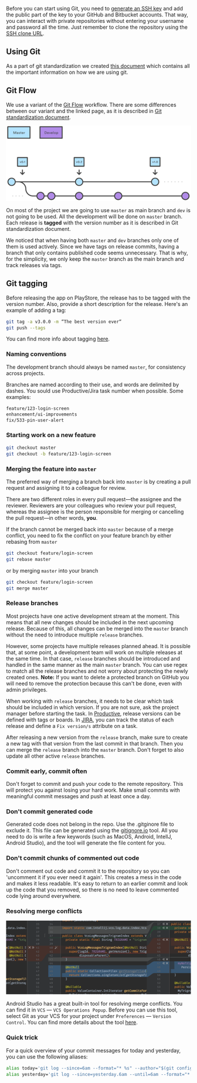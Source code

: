 Before you can start using Git, you need to [generate an SSH key](https://help.github.com/articles/generating-ssh-keys/) and add the public part of the key to your GitHub and Bitbucket accounts.
That way, you can interact with private repositories without entering your username and password all the time.
Just remember to clone the repository using the [SSH clone URL](https://help.github.com/articles/which-remote-url-should-i-use/#cloning-with-ssh).

## Using Git

As a part of git standardization we created [this document](https://docs.google.com/document/d/1jhvA8XvLYGbmrfU0JeY8R0RgqATQ1rmM4zFphQ0xeyw/edit?usp=sharing) which contains all the important information on how we are using git. 

## Git Flow

We use a variant of the [Git Flow](https://www.atlassian.com/git/tutorials/comparing-workflows/gitflow-workflow) workflow. There are some differences between our variant and the linked page, as it is described in [Git standardization document](https://docs.google.com/document/d/1jhvA8XvLYGbmrfU0JeY8R0RgqATQ1rmM4zFphQ0xeyw/edit?usp=sharing). 

![Git Flow](/img/git-flow.svg)

On most of the project we are going to use `master` as main branch and `dev` is not going to be used. All the development will be done on `master` branch. Each release is **tagged** with the version number as it is described in Git standardization document.

We noticed that when having both `master` and `dev` branches only one of them is used actively. Since we have tags on release commits, having a branch that only contains published code seems unnecessary. That is why, for the simplicity, we only keep the `master` branch as the main branch and track releases via tags.

## Git tagging

Before releasing the app on PlayStore, the release has to be tagged with the version number. Also, provide a short description for the release. Here's an example of adding a tag:

```bash
git tag -a v3.0.0 -m “The best version ever“
git push --tags
```
You can find more info about tagging [here](https://git-scm.com/book/en/v2/Git-Basics-Tagging).

### Naming conventions

The development branch should always be named `master`, for consistency across projects.  

Branches are named according to their use, and words are delimited by dashes. You sould use Productive/Jira task number when possible. Some examples:

    feature/123-login-screen
    enhancement/ui-improvements
    fix/533-pin-user-alert

### Starting work on a new feature

```bash
git checkout master
git checkout -b feature/123-login-screen
```

### Merging the feature into `master`

The preferred way of merging a branch back into `master` is by creating a pull request and assigning it to a colleague for review.

There are two different roles in every pull request—the assignee and the reviewer. Reviewers are your colleagues who review your pull request, whereas the assignee is the person responsible for merging or cancelling the pull request—in other words, **you**.

If the branch cannot be merged back into `master` because of a merge conflict, you need to fix the conflict on your feature branch by either rebasing from `master`

```bash
git checkout feature/login-screen
git rebase master
```

or by merging `master` into your branch

```bash
git checkout feature/login-screen
git merge master
```

### Release branches

Most projects have one active development stream at the moment. This means that all new changes should be included in the next upcoming release. Because of this, all changes can be merged into the `master` branch without the need to introduce multiple `release` branches.

However, some projects have multiple releases planned ahead. It is possible that, at some point, a development team will work on multiple releases at the same time. In that case, `release` branches should be introduced and handled in the same manner as the main `master` branch. You can use regex to match all the release branches and not worry about protecting the newly created ones. **Note:** If you want to delete a protected branch on GitHub you will need to remove the protection because this can't be done, even with admin privileges. 

When working with `release` branches, it needs to be clear which task should be included in which version. If you are not sure, ask the project manager before starting the task. In [Productive](https://app.productive.io/), release versions can be defined with tags or boards. In [JIRA](<https://www.atlassian.com/software/jira>), you can track the status of each release and define a `Fix version/s` attribute on a task.

After releasing a new version from the `release` branch, make sure to create a new tag with that version from the last commit in that branch. Then you can merge the `release` branch into the `master` branch. Don't forget to also update all other active `release` branches.

### Commit early, commit often

Don't forget to commit and push your code to the remote repository. This will protect you against losing your hard work.
Make small commits with meaningful commit messages and push at least once a day.

### Don't commit generated code

Generated code does not belong in the repo. Use the .gitginore file to exclude it. This file can be generated using the [gitignore.io](https://www.gitignore.io/) tool. All you need to do is write a few keywords (such as MacOS, Android, IntellJ, Android Studio), and the tool will generate the file content for you.

### Don't commit chunks of commented out code

Don't comment out code and commit it to the repository so you can 'uncomment it if you ever need it again'. This creates a mess in the code and makes it less readable. It's easy to return to an earlier commit and look up the code that you removed, so there is no need to leave commented code lying around everywhere.

### Resolving merge conflicts

![Resolving conflicts in Android Studio](/img/idea_vcs_magic_resolve.png)

Android Studio has a great built-in tool for resolving merge conflicts.
You can find it in `VCS` — `VCS Operations Popup`.
Before you can use this tool, select Git as your VCS for your project under `Preferences` — `Version Control`.
You can find more details about the tool [here](https://www.jetbrains.com/idea/help/resolving-conflicts.html).

### Quick trick

For a quick overview of your commit messages for today and yesterday, you can use the following aliases:

```bash
alias today='git log --since=6am --format="* %s" --author="$(git config user.email)" --reverse -- | pbcopy'
alias yesterday='git log --since=yesterday.6am --until=6am --format="* %s" --author="$(git config user.email)" --reverse -- | pbcopy'
```
